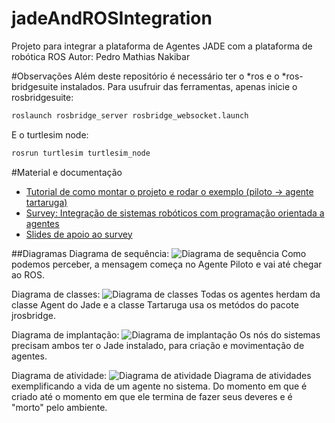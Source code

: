 # jadeAndROSIntegration
Projeto para integrar a plataforma de Agentes JADE com a plataforma de robótica ROS
Autor: Pedro Mathias Nakibar

#Observações
Além deste repositório é necessário ter o *ros e o *ros-bridgesuite instalados.
Para usufruir das ferramentas, apenas inicie o rosbridgesuite:
```bash
roslaunch rosbridge_server rosbridge_websocket.launch
```
E o turtlesim node:
```bash
rosrun turtlesim turtlesim_node
```

#Material e documentação
- [Tutorial de como montar o projeto e rodar o exemplo (piloto -> agente tartaruga)](http://pt.slideshare.net/pedronakibar/tutorial-setup-projeto-jade-e-ros)
- [Survey: Integração de sistemas robóticos com programação orientada a agentes](http://www.slideshare.net/pedronakibar/survey-integrao-de-sistemas-robticos-com-programao-orientada-a-agentes)
- [Slides de apoio ao survey](http://pt.slideshare.net/pedronakibar/apresentao-integrao-ros-e-jade)

##Diagramas
Diagrama de sequência:
![Diagrama de sequência](https://raw.githubusercontent.com/pnakibar/jadeAndROSIntegration/master/docs/diagramas/Diagram%20de%20Sequ%C3%AAncia.png)
Como podemos perceber, a mensagem começa no Agente Piloto e vai até chegar ao ROS.

Diagrama de classes:
![Diagrama de classes](https://raw.githubusercontent.com/pnakibar/jadeAndROSIntegration/master/docs/diagramas/Diagrama%20de%20classes.png)
Todas os agentes herdam da classe Agent do Jade e a classe Tartaruga usa os metódos do pacote jrosbridge.

Diagrama de implantação:
![Diagrama de implantação](https://raw.githubusercontent.com/pnakibar/jadeAndROSIntegration/master/docs/diagramas/Diagrama%20implanta%C3%A7%C3%A3o.png)
Os nós do sistemas precisam ambos ter o Jade instalado, para criação e movimentação de agentes.

Diagrama de atividade:
![Diagrama de atividade](https://raw.githubusercontent.com/pnakibar/jadeAndROSIntegration/master/docs/diagramas/Vida%20de%20um%20Agente.png)
Diagrama de atividades exemplificando a vida de um agente no sistema. Do momento em que é criado até o momento em que ele termina de fazer seus deveres e é "morto" pelo ambiente.


